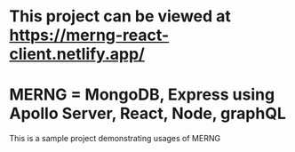 # This project can be viewed at https://merng-react-client.netlify.app/
# MERNG = MongoDB, Express using Apollo Server, React, Node, graphQL


This is a sample project demonstrating usages of MERNG